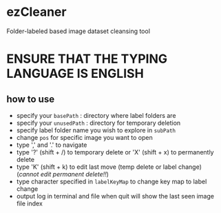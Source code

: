 # ezCleaner
Folder-labeled based image dataset cleansing tool

# **ENSURE THAT THE TYPING LANGUAGE IS ENGLISH**

## how to use
- specify your `basePath` : directory where label folders are
- specify your `unusedPath` : directory for temporary deletion
- specify label folder name you wish to explore in `subPath`
- change `pos` for specific image you want to open
- type ',' and '.' to navigate
- type '?' (shift + /) to temporary delete or 'X' (shift + x) to permanently delete
- type 'K' (shift + k) to edit last move (temp delete or label change) (*cannot edit permanent delete!!*)
- type character specified in `labelKeyMap` to change key map to label change
- output log in terminal and file when quit will show the last seen image file index
